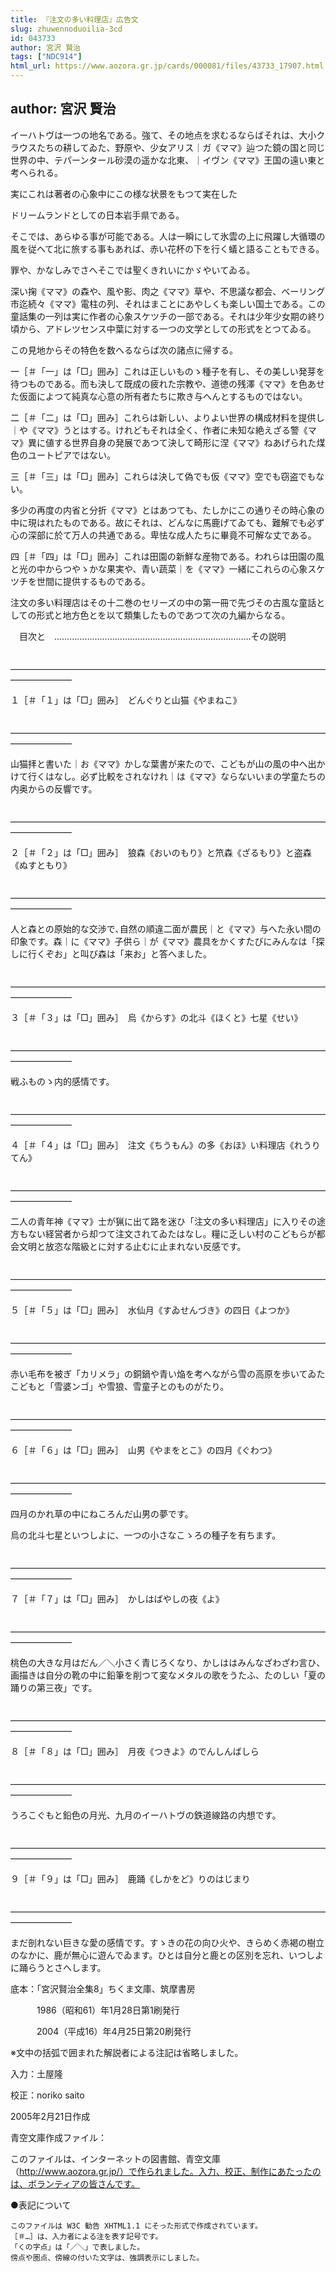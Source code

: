 ```yaml
---
title: 『注文の多い料理店』広告文
slug: zhuwennoduoilia-3cd
id: 043733
author: 宮沢 賢治
tags: ["NDC914"]
html_url: https://www.aozora.gr.jp/cards/000081/files/43733_17907.html
---
```


## author: 宮沢 賢治

イーハトヴは一つの地名である。強て、その地点を求むるならばそれは、大小クラウスたちの耕してゐた、野原や、少女アリス｜ガ《ママ》辿つた鏡の国と同じ世界の中、テパーンタール砂漠の遥かな北東、｜イヴン《ママ》王国の遠い東と考へられる。

実にこれは著者の心象中にこの様な状景をもつて実在した

ドリームランドとしての日本岩手県である。

そこでは、あらゆる事が可能である。人は一瞬にして氷雲の上に飛躍し大循環の風を従へて北に旅する事もあれば、赤い花杯の下を行く蟻と語ることもできる。

罪や、かなしみでさへそこでは聖くきれいにかゞやいてゐる。

深い掬《ママ》の森や、風や影、肉之《ママ》草や、不思議な都会、ベーリング市迄続々《ママ》電柱の列、それはまことにあやしくも楽しい国土である。この童話集の一列は実に作者の心象スケツチの一部である。それは少年少女期の終り頃から、アドレツセンス中葉に対する一つの文学としての形式をとつてゐる。

この見地からその特色を数へるならば次の諸点に帰する。

一［＃「一」は「□」囲み］これは正しいものゝ種子を有し、その美しい発芽を待つものである。而も決して既成の疲れた宗教や、道徳の残澤《ママ》を色あせた仮面によつて純真な心意の所有者たちに欺き与へんとするものではない。

二［＃「二」は「□」囲み］これらは新しい、よりよい世界の構成材料を提供し｜や《ママ》うとはする。けれどもそれは全く、作者に未知な絶えざる警《ママ》異に値する世界自身の発展であつて決して畸形に涅《ママ》ねあげられた煤色のユートピアではない。

三［＃「三」は「□」囲み］これらは決して偽でも仮《ママ》空でも窃盗でもない。


多少の再度の内省と分折《ママ》とはあつても、たしかにこの通りその時心象の中に現はれたものである。故にそれは、どんなに馬鹿げてゐても、難解でも必ず心の深部に於て万人の共通である。卑怯な成人たちに畢竟不可解な丈である。



四［＃「四」は「□」囲み］これは田園の新鮮な産物である。われらは田園の風と光の中からつやゝかな果実や、青い蔬菜｜を《ママ》一緒にこれらの心象スケツチを世間に提供するものである。


注文の多い料理店はその十二巻のセリーズの中の第一冊で先づその古風な童話としての形式と地方色とを以て類集したものであつて次の九編からなる。





　目次と　……………………………………………………………………その説明





　　―――――――――――――――――――――――――――――――――――――――――――

１［＃「１」は「□」囲み］　どんぐりと山猫《やまねこ》

　　―――――――――――――――――――――――――――――――――――――――――――


山猫拝と書いた｜お《ママ》かしな葉書が来たので、こどもが山の風の中へ出かけて行くはなし。必ず比較をされなけれ｜は《ママ》ならないいまの学童たちの内奥からの反響です。



　　―――――――――――――――――――――――――――――――――――――――――――

２［＃「２」は「□」囲み］　狼森《おいのもり》と笊森《ざるもり》と盗森《ぬすともり》

　　―――――――――――――――――――――――――――――――――――――――――――


人と森との原始的な交渉で､自然の順違二面が農民｜と《ママ》与へた永い間の印象です。森｜に《ママ》子供ら｜が《ママ》農具をかくすたびにみんなは「探しに行くぞお」と叫び森は「来お」と答へました。



　　―――――――――――――――――――――――――――――――――――――――――――

３［＃「３」は「□」囲み］　烏《からす》の北斗《ほくと》七星《せい》

　　―――――――――――――――――――――――――――――――――――――――――――


戦ふものゝ内的感情です。



　　―――――――――――――――――――――――――――――――――――――――――――

４［＃「４」は「□」囲み］　注文《ちうもん》の多《おほ》い料理店《れうりてん》

　　―――――――――――――――――――――――――――――――――――――――――――


二人の青年神《ママ》士が猟に出て路を迷ひ「注文の多い料理店」に入りその途方もない経営者から却つて注文されてゐたはなし。糧に乏しい村のこどもらが都会文明と放恣な階級とに対する止むに止まれない反感です。



　　―――――――――――――――――――――――――――――――――――――――――――

５［＃「５」は「□」囲み］　水仙月《すゐせんづき》の四日《よつか》

　　―――――――――――――――――――――――――――――――――――――――――――


赤い毛布を被ぎ「カリメラ」の銅鍋や青い焔を考へながら雪の高原を歩いてゐたこどもと「雪婆ンゴ」や雪狼、雪童子とのものがたり。



　　―――――――――――――――――――――――――――――――――――――――――――

６［＃「６」は「□」囲み］　山男《やまをとこ》の四月《ぐわつ》

　　―――――――――――――――――――――――――――――――――――――――――――


四月のかれ草の中にねころんだ山男の夢です。

烏の北斗七星といつしよに、一つの小さなこゝろの種子を有ちます。



　　―――――――――――――――――――――――――――――――――――――――――――

７［＃「７」は「□」囲み］　かしはばやしの夜《よ》

　　―――――――――――――――――――――――――――――――――――――――――――


桃色の大きな月はだん／＼小さく青じろくなり、かしははみんなざわざわ言ひ、画描きは自分の靴の中に鉛筆を削つて変なメタルの歌をうたふ、たのしい「夏の踊りの第三夜」です。



　　―――――――――――――――――――――――――――――――――――――――――――

８［＃「８」は「□」囲み］　月夜《つきよ》のでんしんばしら

　　―――――――――――――――――――――――――――――――――――――――――――


うろこぐもと鉛色の月光、九月のイーハトヴの鉄道線路の内想です。



　　―――――――――――――――――――――――――――――――――――――――――――

９［＃「９」は「□」囲み］　鹿踊《しかをど》りのはじまり

　　―――――――――――――――――――――――――――――――――――――――――――


まだ剖れない巨きな愛の感情です。すゝきの花の向ひ火や、きらめく赤褐の樹立のなかに、鹿が無心に遊んでゐます。ひとは自分と鹿との区別を忘れ、いつしよに踊らうとさへします。















底本：「宮沢賢治全集8」ちくま文庫、筑摩書房


　　　1986（昭和61）年1月28日第1刷発行

　　　2004（平成16）年4月25日第20刷発行

※文中の括弧で囲まれた解説者による注記は省略しました。

入力：土屋隆

校正：noriko saito

2005年2月21日作成

青空文庫作成ファイル：

このファイルは、インターネットの図書館、青空文庫（http://www.aozora.gr.jp/）で作られました。入力、校正、制作にあたったのは、ボランティアの皆さんです。











●表記について


	このファイルは W3C 勧告 XHTML1.1 にそった形式で作成されています。
	［＃…］は、入力者による注を表す記号です。
	「くの字点」は「／＼」で表しました。
	傍点や圏点、傍線の付いた文字は、強調表示にしました。